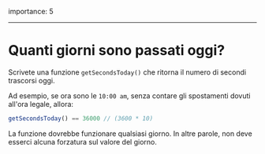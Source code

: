 importance: 5

---

# Quanti giorni sono passati oggi?

Scrivete una funzione `getSecondsToday()` che ritorna il numero di secondi trascorsi oggi.

Ad esempio, se ora sono le `10:00 am`, senza contare gli spostamenti dovuti all'ora legale, allora:

```js
getSecondsToday() == 36000 // (3600 * 10)
```

La funzione dovrebbe funzionare qualsiasi giorno. In altre parole, non deve esserci alcuna forzatura sul valore del giorno.
